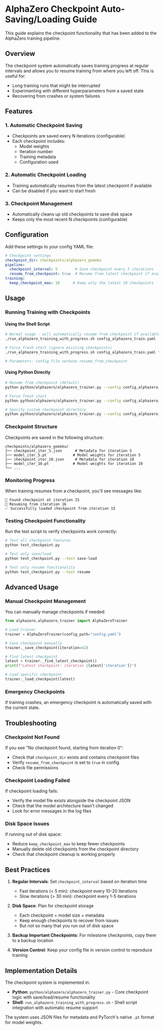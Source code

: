 # AlphaZero Checkpoint Auto-Saving/Loading Guide

This guide explains the checkpoint functionality that has been added to the AlphaZero training pipeline.

## Overview

The checkpoint system automatically saves training progress at regular intervals and allows you to resume training from where you left off. This is useful for:
- Long training runs that might be interrupted
- Experimenting with different hyperparameters from a saved state
- Recovering from crashes or system failures

## Features

### 1. Automatic Checkpoint Saving
- Checkpoints are saved every N iterations (configurable)
- Each checkpoint includes:
  - Model weights
  - Iteration number
  - Training metadata
  - Configuration used

### 2. Automatic Checkpoint Loading
- Training automatically resumes from the latest checkpoint if available
- Can be disabled if you want to start fresh

### 3. Checkpoint Management
- Automatically cleans up old checkpoints to save disk space
- Keeps only the most recent N checkpoints (configurable)

## Configuration

Add these settings to your config YAML file:

```yaml
# Checkpoint settings
checkpoint_dir: checkpoints/alphazero_gomoku
pipeline:
  checkpoint_interval: 5        # Save checkpoint every 5 iterations
  resume_from_checkpoint: true  # Resume from latest checkpoint if available
training:
  keep_checkpoint_max: 10      # Keep only the latest 10 checkpoints
```

## Usage

### Running Training with Checkpoints

#### Using the Shell Script
```bash
# Normal usage - will automatically resume from checkpoint if available
./run_alphazero_training_with_progress.sh config_alphazero_train.yaml

# Force fresh start (ignore existing checkpoints)
./run_alphazero_training_with_progress.sh config_alphazero_train.yaml false false

# Parameters: config_file verbose resume_from_checkpoint
```

#### Using Python Directly
```bash
# Resume from checkpoint (default)
python python/alphazero/alphazero_trainer.py --config config_alphazero_train.yaml

# Force fresh start
python python/alphazero/alphazero_trainer.py --config config_alphazero_train.yaml --no-resume

# Specify custom checkpoint directory
python python/alphazero/alphazero_trainer.py --config config_alphazero_train.yaml --checkpoint-dir my_checkpoints
```

### Checkpoint Structure

Checkpoints are saved in the following structure:
```
checkpoints/alphazero_gomoku/
├── checkpoint_iter_5.json      # Metadata for iteration 5
├── model_iter_5.pt            # Model weights for iteration 5
├── checkpoint_iter_10.json     # Metadata for iteration 10
├── model_iter_10.pt           # Model weights for iteration 10
└── ...
```

### Monitoring Progress

When training resumes from a checkpoint, you'll see messages like:
```
📂 Found checkpoint at iteration 15
🔄 Resuming from iteration 16
✅ Successfully loaded checkpoint from iteration 15
```

### Testing Checkpoint Functionality

Run the test script to verify checkpoints work correctly:
```bash
# Test all checkpoint features
python test_checkpoint.py

# Test only save/load
python test_checkpoint.py --test save-load

# Test only resume functionality
python test_checkpoint.py --test resume
```

## Advanced Usage

### Manual Checkpoint Management

You can manually manage checkpoints if needed:

```python
from alphazero.alphazero_trainer import AlphaZeroTrainer

# Load trainer
trainer = AlphaZeroTrainer(config_path="config.yaml")

# Save checkpoint manually
trainer._save_checkpoint(iteration=42)

# Find latest checkpoint
latest = trainer._find_latest_checkpoint()
print(f"Latest checkpoint: iteration {latest['iteration']}")

# Load specific checkpoint
trainer._load_checkpoint(latest)
```

### Emergency Checkpoints

If training crashes, an emergency checkpoint is automatically saved with the current state.

## Troubleshooting

### Checkpoint Not Found
If you see "No checkpoint found, starting from iteration 0":
- Check that `checkpoint_dir` exists and contains checkpoint files
- Verify `resume_from_checkpoint` is set to `true` in config
- Check file permissions

### Checkpoint Loading Failed
If checkpoint loading fails:
- Verify the model file exists alongside the checkpoint JSON
- Check that the model architecture hasn't changed
- Look for error messages in the log files

### Disk Space Issues
If running out of disk space:
- Reduce `keep_checkpoint_max` to keep fewer checkpoints
- Manually delete old checkpoints from the checkpoint directory
- Check that checkpoint cleanup is working properly

## Best Practices

1. **Regular Intervals**: Set `checkpoint_interval` based on iteration time
   - Fast iterations (< 5 min): checkpoint every 10-20 iterations
   - Slow iterations (> 30 min): checkpoint every 1-5 iterations

2. **Disk Space**: Plan for checkpoint storage
   - Each checkpoint = model size + metadata
   - Keep enough checkpoints to recover from issues
   - But not so many that you run out of disk space

3. **Backup Important Checkpoints**: For milestone checkpoints, copy them to a backup location

4. **Version Control**: Keep your config file in version control to reproduce training

## Implementation Details

The checkpoint system is implemented in:
- **Python**: `python/alphazero/alphazero_trainer.py` - Core checkpoint logic with save/load/resume functionality
- **Shell**: `run_alphazero_training_with_progress.sh` - Shell script integration with automatic resume support

The system uses JSON files for metadata and PyTorch's native `.pt` format for model weights.
